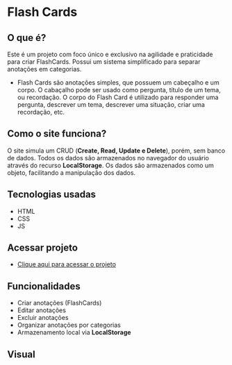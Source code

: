 # Flash Cards

## O que é?
 Este é um projeto com foco único e exclusivo na agilidade e praticidade para criar FlashCards. Possui um sistema simplificado para separar anotações em categorias.
- Flash Cards são anotações simples, que possuem um cabeçalho e um corpo. O cabaçalho pode ser usado como pergunta, título de um tema, ou recordação. O corpo do Flash Card é utilizado para responder uma pergunta, descrever um tema, descrever uma situação, criar uma recordação, etc.

## Como o site funciona?
 O site simula um CRUD (**Create, Read, Update e Delete**), porém, sem banco de dados. Todos os dados são armazenados no navegador do usuário através do recurso **LocalStorage**. Os dados são armazenados como um objeto, facilitando a manipulação dos dados.

## Tecnologias usadas
- HTML
- CSS
- JS

## Acessar projeto
- [Clique aqui para acessar o projeto](https://joelribeirod.github.io/html-css/Tentativas/Tentativa06/index.html)

## Funcionalidades
- Criar anotações (FlashCards)
- Editar anotações
- Excluir anotações
- Organizar anotações por categorias
- Armazenamento local via **LocalStorage**

## Visual
